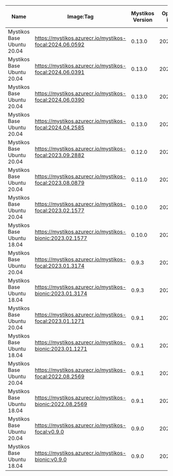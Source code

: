 | Name | Image:Tag | Mystikos Version | Open Enclave image tag | Intel SGX PSW version | Intel SGX DCAP version |
| ---- | --------- | ---------------- | ---------------------- | --------------------- | ---------------------- |
| Mystikos Base Ubuntu 20.04 | https://mystikos.azurecr.io/mystikos-focal:2024.06.0592 | 0.13.0 | 2024.06.03116 | 2.23.100.2-focal1 | 1.20.100.2-focal1 |
| Mystikos Base Ubuntu 20.04 | https://mystikos.azurecr.io/mystikos-focal:2024.06.0391 | 0.13.0 | 2024.04.12111 | 2.23.100.2-focal1 | 1.20.100.2-focal1 |
| Mystikos Base Ubuntu 20.04 | https://mystikos.azurecr.io/mystikos-focal:2024.06.0390 | 0.13.0 | 2024.02.26107 | 2.23.100.2-focal1 | 1.20.100.2-focal1 |
| Mystikos Base Ubuntu 20.04 | https://mystikos.azurecr.io/mystikos-focal:2024.04.2585 | 0.13.0 | 2024.02.26107 | 2.23.100.2-focal1 | 1.20.100.2-focal1 |
| Mystikos Base Ubuntu 20.04 | https://mystikos.azurecr.io/mystikos-focal:2023.09.2882 | 0.12.0 | 2023.08.3057 | 2.21.100.1-focal1 | 1.18.100.1-focal1 |
| Mystikos Base Ubuntu 20.04 | https://mystikos.azurecr.io/mystikos-focal:2023.08.0879 | 0.11.0 | 2023.07.1986 | 2.19.100.3-focal1 | 1.16.100.2-focal1 |
| Mystikos Base Ubuntu 20.04 | https://mystikos.azurecr.io/mystikos-focal:2023.02.1577 | 0.10.0 | 2023.02.0855 | 2.18.101.1-focal1 | 1.15.100.3-focal1 |
| Mystikos Base Ubuntu 18.04 | https://mystikos.azurecr.io/mystikos-bionic:2023.02.1577 | 0.10.0 | 2023.02.0855 | 2.18.101.1-bionic1 | 1.15.100.3-bionic1 |
| Mystikos Base Ubuntu 20.04 | https://mystikos.azurecr.io/mystikos-focal:2023.01.3174 | 0.9.3 | 2023.01.0451 | 2.18.100.3-focal1 | 1.15.100.3-focal1 |
| Mystikos Base Ubuntu 18.04 | https://mystikos.azurecr.io/mystikos-bionic:2023.01.3174 | 0.9.3 | 2023.01.0451 | 2.18.100.3-bionic1 | 1.15.100.3-bionic1 |
| Mystikos Base Ubuntu 20.04 | https://mystikos.azurecr.io/mystikos-focal:2023.01.1271 | 0.9.1 | 2023.01.0451 | 2.18.100.3-focal1 | 1.15.100.3-focal1 |
| Mystikos Base Ubuntu 18.04 | https://mystikos.azurecr.io/mystikos-bionic:2023.01.1271 | 0.9.1 | 2023.01.0451 | 2.18.100.3-bionic1 | 1.15.100.3-bionic1 |
| Mystikos Base Ubuntu 20.04 | https://mystikos.azurecr.io/mystikos-focal:2022.08.2569 | 0.9.1 | 2022.08.1740 | 2.17.100.3-focal1 | 1.14.100.3-focal1 |
| Mystikos Base Ubuntu 18.04 | https://mystikos.azurecr.io/mystikos-bionic:2022.08.2569 | 0.9.1 | 2022.08.1740 | 2.17.100.3-bionic1 | 1.14.100.3-bionic1 |
| Mystikos Base Ubuntu 20.04 | https://mystikos.azurecr.io/mystikos-focal:v0.9.0 | 0.9.0 | 2022.06.1626 | 2.17.100.3-focal1 | 1.14.100.3-focal1 |
| Mystikos Base Ubuntu 18.04 | https://mystikos.azurecr.io/mystikos-bionic:v0.9.0 | 0.9.0 | 2022.06.1626 | 2.17.100.3-bionic1 | 1.14.100.3-bionic1 |
